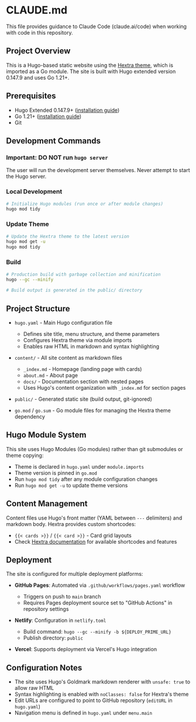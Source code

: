 # CLAUDE.md

This file provides guidance to Claude Code (claude.ai/code) when working with code in this repository.

## Project Overview

This is a Hugo-based static website using the [Hextra theme](https://github.com/imfing/hextra), which is imported as a Go module. The site is built with Hugo extended version 0.147.9 and uses Go 1.21+.

## Prerequisites

- Hugo Extended 0.147.9+ ([installation guide](https://gohugo.io/getting-started/installing/))
- Go 1.21+ ([installation guide](https://golang.org/doc/install))
- Git

## Development Commands

### Important: DO NOT run `hugo server`

The user will run the development server themselves. Never attempt to start the Hugo server.

### Local Development

```bash
# Initialize Hugo modules (run once or after module changes)
hugo mod tidy
```

### Update Theme

```bash
# Update the Hextra theme to the latest version
hugo mod get -u
hugo mod tidy
```

### Build

```bash
# Production build with garbage collection and minification
hugo --gc --minify

# Build output is generated in the public/ directory
```

## Project Structure

- `hugo.yaml` - Main Hugo configuration file
  - Defines site title, menu structure, and theme parameters
  - Configures Hextra theme via module imports
  - Enables raw HTML in markdown and syntax highlighting

- `content/` - All site content as markdown files
  - `_index.md` - Homepage (landing page with cards)
  - `about.md` - About page
  - `docs/` - Documentation section with nested pages
  - Uses Hugo's content organization with `_index.md` for section pages

- `public/` - Generated static site (build output, git-ignored)

- `go.mod` / `go.sum` - Go module files for managing the Hextra theme dependency

## Hugo Module System

This site uses Hugo Modules (Go modules) rather than git submodules or theme copying:
- Theme is declared in `hugo.yaml` under `module.imports`
- Theme version is pinned in `go.mod`
- Run `hugo mod tidy` after any module configuration changes
- Run `hugo mod get -u` to update theme versions

## Content Management

Content files use Hugo's front matter (YAML between `---` delimiters) and markdown body. Hextra provides custom shortcodes:
- `{{< cards >}}` / `{{< card >}}` - Card grid layouts
- Check [Hextra documentation](https://imfing.github.io/hextra) for available shortcodes and features

## Deployment

The site is configured for multiple deployment platforms:

- **GitHub Pages**: Automated via `.github/workflows/pages.yaml` workflow
  - Triggers on push to `main` branch
  - Requires Pages deployment source set to "GitHub Actions" in repository settings

- **Netlify**: Configuration in `netlify.toml`
  - Build command: `hugo --gc --minify -b ${DEPLOY_PRIME_URL}`
  - Publish directory: `public`

- **Vercel**: Supports deployment via Vercel's Hugo integration

## Configuration Notes

- The site uses Hugo's Goldmark markdown renderer with `unsafe: true` to allow raw HTML
- Syntax highlighting is enabled with `noClasses: false` for Hextra's theme
- Edit URLs are configured to point to GitHub repository (`editURL` in `hugo.yaml`)
- Navigation menu is defined in `hugo.yaml` under `menu.main`

